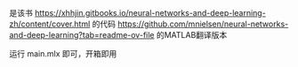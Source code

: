是该书 https://xhhjin.gitbooks.io/neural-networks-and-deep-learning-zh/content/cover.html
的代码 https://github.com/mnielsen/neural-networks-and-deep-learning?tab=readme-ov-file
的MATLAB翻译版本

运行 main.mlx 即可，开箱即用
